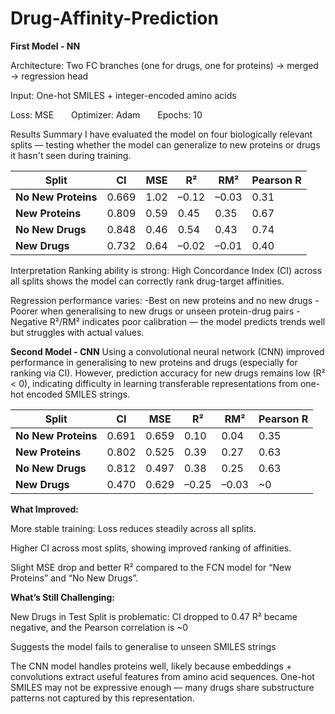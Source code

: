# Drug-Affinity-Prediction
**First Model - NN**

Architecture: Two FC branches (one for drugs, one for proteins) → merged → regression head

Input: One-hot SMILES + integer-encoded amino acids

Loss: MSE  Optimizer: Adam  Epochs: 10

Results Summary
I have evaluated the model on four biologically relevant splits — testing whether the model can generalize to new proteins or drugs it hasn't seen during training.

| Split               | CI    | MSE  | R²    | RM²   | Pearson R |
| ------------------- | ----- | ---- | ----- | ----- | --------- |
| **No New Proteins** | 0.669 | 1.02 | –0.12 | –0.03 | 0.31      |
| **New Proteins**    | 0.809 | 0.59 | 0.45  | 0.35  | 0.67      |
| **No New Drugs**    | 0.848 | 0.46 | 0.54  | 0.43  | 0.74      |
| **New Drugs**       | 0.732 | 0.64 | –0.02 | –0.01 | 0.40      |


Interpretation
Ranking ability is strong: High Concordance Index (CI) across all splits shows the model can correctly rank drug-target affinities.

Regression performance varies:
-Best on new proteins and no new drugs
-Poorer when generalising to new drugs or unseen protein-drug pairs
-Negative R²/RM² indicates poor calibration — the model predicts trends well but struggles with actual values.

**Second Model - CNN**
Using a convolutional neural network (CNN) improved performance in generalising to new proteins and drugs (especially for ranking via CI).
However, prediction accuracy for new drugs remains low (R² < 0), indicating difficulty in learning transferable representations from one-hot encoded SMILES strings.

| Split               | CI    | MSE   | R²    | RM²   | Pearson R |
| ------------------- | ----- | ----- | ----- | ----- | --------- |
| **No New Proteins** | 0.691 | 0.659 | 0.10  | 0.04  | 0.35      |
| **New Proteins**    | 0.802 | 0.525 | 0.39  | 0.27  | 0.63      |
| **No New Drugs**    | 0.812 | 0.497 | 0.38  | 0.25  | 0.63      |
| **New Drugs**       | 0.470 | 0.629 | –0.25 | –0.03 | \~0       |


**What Improved:**

More stable training: Loss reduces steadily across all splits.

Higher CI across most splits, showing improved ranking of affinities.

Slight MSE drop and better R² compared to the FCN model for “New Proteins” and “No New Drugs”.

**What’s Still Challenging:**

New Drugs in Test Split is problematic:
CI dropped to 0.47
R² became negative, and the Pearson correlation is ~0

Suggests the model fails to generalise to unseen SMILES strings

The CNN model handles proteins well, likely because embeddings + convolutions extract useful features from amino acid sequences.
One-hot SMILES may not be expressive enough — many drugs share substructure patterns not captured by this representation.
